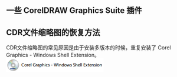 ## 一些 CorelDRAW Graphics Suite 插件

## CDR文件缩略图的恢复方法
CDR文件缩略图的常见原因是由于安装多版本的时候，重复安装了 Corel Graphics - Windows Shell Extension。
![](https://github.com/gitnobodynothing/CorelDRAW_Tools/blob/main/IMG/Windows_Shell_Extension.PNG "")


